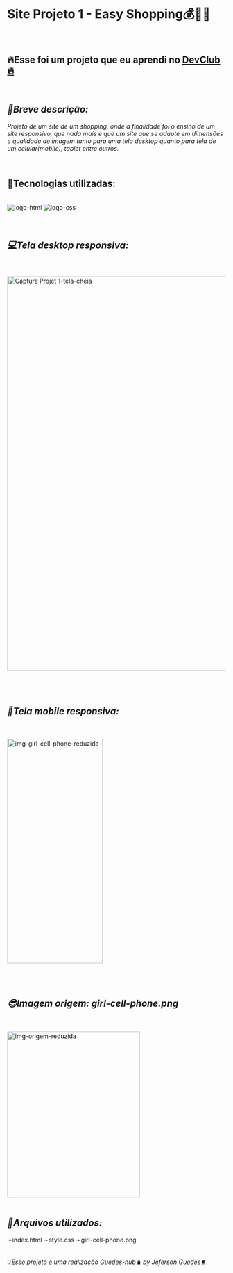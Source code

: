 <h1>Site Projeto 1 - Easy Shopping💰💎💵</h1>
<br>



<h2>🔥Esse foi um projeto que eu aprendi no <a href="https://rodolfomori.com.br/devclub">DevClub🔥</a></h2>
<br>

<h2><i>📜Breve descrição:</i></h2>

<p><i>Projeto de um site de um shopping, onde a finalidade foi o ensino de um site responsivo, que nada mais é que um site que se adapte em dimensões e qualidade de imagem tanto para uma tela desktop quanto para tela de um celular(mobile), tablet entre outros. </i></p>
<br>


<h2>🤖Tecnologias utilizadas:</h2>
<br>

 <img src="https://img.shields.io/badge/HTML5-E34F26?style=for-the-badge&logo=html5&logoColor=white" alt="logo-html"  />
 <img src="https://img.shields.io/badge/CSS3-1572B6?style=for-the-badge&logo=css3&logoColor=white" alt="logo-css" />

<br>
<br>
<br>

<h2><i>💻Tela desktop responsiva:</i></h2>
<br>
<br>

<img width="1912" height="908" alt="Captura Projet 1-tela-cheia" src="https://github.com/user-attachments/assets/39291011-2570-43aa-9d9e-9712dfc952d1" />

<br>
<br>
<br>
<br>

<h2><i>🚀Tela mobile responsiva:</i></h2>
<br>
<br>

<img width="220" height="517" alt="img-girl-cell-phone-reduzida" src="https://github.com/user-attachments/assets/e27fac7d-756f-4834-9865-58a013d0beef" />

<br>
<br>
<br>
<br>

<h2><i>😎Imagem origem: girl-cell-phone.png</i></h2>
<br>
<br>
<img width="306" height="382" alt="img-origem-reduzida" src="https://github.com/user-attachments/assets/c1a44449-2163-4204-877a-24a9b73a25fb" />

<br>
<br>
<h2><i>💾Arquivos utilizados:</i></h2>
➛index.html
➛style.css
➛girl-cell-phone.png
<br>
<br>
<br>
💡<i>Esse projeto é uma realização Guedes-hub♞  by Jeferson Guedes</i>♜.


